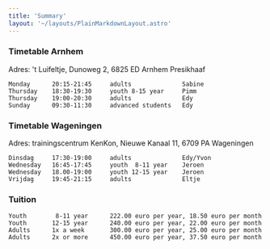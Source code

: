 ```yaml
---
title: 'Summary'
layout: '~/layouts/PlainMarkdownLayout.astro'
---
```


### Timetable Arnhem

Adres: 't Luifeltje, Dunoweg 2, 6825 ED Arnhem Presikhaaf

```
Monday      20:15-21:45     adults              Sabine
Thursday    18:30-19:30     youth 8-15 year     Pimm
Thursday    19:00-20:30     adults              Edy
Sunday      09:30-11:30     advanced students   Edy
```


### Timetable Wageningen

Adres: trainingscentrum KenKon, Nieuwe Kanaal 11, 6709 PA Wageningen

```
Dinsdag     17:30-19:00     adults              Edy/Yvon
Wednesday   16:45-17:45     youth  8-11 year    Jeroen
Wednesday   18.00-19:00     youth 12-15 year    Jeroen
Vrijdag     19:45-21:15     adults              Eltje
```


### Tuition

```
Youth        8-11 year      222.00 euro per year, 18.50 euro per month
Youth       12-15 year      240.00 euro per year, 22.00 euro per month
Adults      1x a week       300.00 euro per year, 25.00 euro per month
Adults      2x or more      450.00 euro per year, 37.50 euro per month
```

